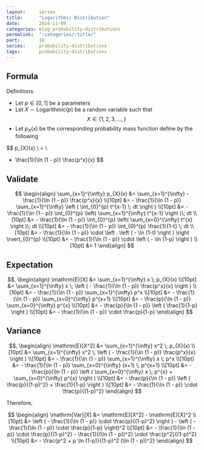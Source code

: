 ```yaml
---
layout:     series
title:      "Logarithmic Distribution"
date:       2024-11-09
categories: blog probability-distributions
permalink:  ":categories/:title/"
part:       18
series:     probability-distributions
tags:       probability-distributions
---
```


## Formula

Definitions
- Let $p \in [0, 1]$ be a parameters
- Let $X \sim \text{Logarithmic}(p)$ be a random variable such that $$X \in \{ 1, 2, 3, \ldots, \}$$
- Let $p_X(x)$ be the corresponding probability mass function define by the following

$$
p_{X}(x)
\ = \
- \frac{1}{\ln (1 - p)} \frac{p^x}{x}
$$

## Validate

$$
\begin{align}
    \sum_{x=1}^{\infty} p_{X}(x)
    &= \sum_{x=1}^{\infty} - \frac{1}{\ln (1 - p)} \frac{p^x}{x} \\[10pt]
    &= - \frac{1}{\ln (1 - p)} \sum_{x=1}^{\infty} \left ( \int_{0}^{p} t^{x-1} \; dt \right ) \\[10pt]
    &= - \frac{1}{\ln (1 - p)} \int_{0}^{p} \left( \sum_{x=1}^{\infty} t^{x-1} \right )\; dt \\[10pt]
    &= - \frac{1}{\ln (1 - p)} \int_{0}^{p} \left( \sum_{x=0}^{\infty} t^{x} \right )\; dt \\[10pt]
    &= - \frac{1}{\ln (1 - p)} \int_{0}^{p} \frac{1}{1-t} \; dt \\[10pt]
    &= - \frac{1}{\ln (1 - p)} \cdot \left . \left ( - \ln (1-t) \right ) \right \rvert_{0}^{p} \\[10pt]
    &= - \frac{1}{\ln (1 - p)} \cdot \left ( - \ln (1-p) \right ) \\[10pt]
    &= 1
\end{align}
$$

## Expectation

$$,
\begin{align}
    \mathrm{E}[X]
    &= \sum_{x=1}^{\infty} x \; p_{X}(x) \\[10pt]
    &= \sum_{x=1}^{\infty} x \; \left ( - \frac{1}{\ln (1 - p)} \frac{p^x}{x} \right ) \\[10pt]
    &= - \frac{1}{\ln (1 - p)} \sum_{x=1}^{\infty} p^x \\[10pt]
    &= - \frac{1}{\ln (1 - p)} \sum_{x=0}^{\infty} p^{x+1} \\[10pt]
    &= - \frac{p}{\ln (1 - p)} \sum_{x=0}^{\infty} p^{x} \\[10pt]
    &= - \frac{p}{\ln (1 - p)} \left ( \frac{1}{1-p} \right ) \\[10pt]
    &= - \frac{1}{\ln (1 - p)} \cdot \frac{p}{1-p}
\end{align}
$$


## Variance

$$,
\begin{align}
    \mathrm{E}[X^2]
    &= \sum_{x=1}^{\infty} x^2 \; p_{X}(x) \\[10pt]
    &= \sum_{x=1}^{\infty} x^2 \; \left ( - \frac{1}{\ln (1 - p)} \frac{p^x}{x} \right ) \\[10pt]
    &= - \frac{1}{\ln (1 - p)} \sum_{x=1}^{\infty} x \; p^x \\[10pt]
    &= - \frac{1}{\ln (1 - p)} \sum_{x=0}^{\infty} (x+1) \; p^{x+1} \\[10pt]
    &= - \frac{p}{\ln (1 - p)} \left ( \sum_{x=0}^{\infty} x \; p^{x} + \sum_{x=0}^{\infty} p^{x} \right ) \\[10pt]
    &= - \frac{p}{\ln (1 - p)} \left ( \frac{p}{(1-p)^2} + \frac{1}{1-p} \right ) \\[10pt]
    &= - \frac{1}{\ln (1 - p)} \cdot \frac{p}{(1-p)^2}
\end{align}
$$

Therefore, 

$$
\begin{align}
    \mathrm{Var}[X] 
    &= \mathrm{E}[X^2] - \mathrm{E}[X]^2 \\[10pt]
    &= \left ( - \frac{1}{\ln (1 - p)} \cdot \frac{p}{(1-p)^2} \right ) - \left ( - \frac{1}{\ln (1 - p)} \cdot \frac{p}{1-p} \right)^2 \\[10pt]
    &= - \frac{1}{\ln (1 - p)} \cdot \frac{p}{(1-p)^2} - \frac{1}{(\ln (1 - p))^2} \cdot \frac{p^2}{(1-p)^2} \\[10pt]
    &= - \frac{p^2 + p \ln (1-p)}{(1-p)^2 (\ln (1 - p))^2}
\end{align}
$$

